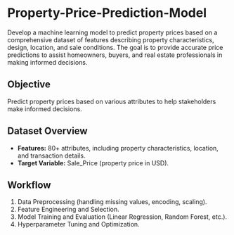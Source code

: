 # Property-Price-Prediction-Model
Develop a machine learning model to predict property prices based on a comprehensive dataset of features describing property characteristics, design, location, and sale conditions. The goal is to provide accurate price predictions to assist homeowners, buyers, and real estate professionals in making informed decisions.


## Objective
Predict property prices based on various attributes to help stakeholders make informed decisions.

## Dataset Overview
- **Features:** 80+ attributes, including property characteristics, location, and transaction details.
- **Target Variable:** Sale_Price (property price in USD).

## Workflow
1. Data Preprocessing (handling missing values, encoding, scaling).
2. Feature Engineering and Selection.
3. Model Training and Evaluation (Linear Regression, Random Forest, etc.).
4. Hyperparameter Tuning and Optimization.

